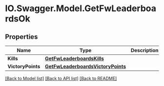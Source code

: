# IO.Swagger.Model.GetFwLeaderboardsOk
## Properties

Name | Type | Description | Notes
------------ | ------------- | ------------- | -------------
**Kills** | [**GetFwLeaderboardsKills**](GetFwLeaderboardsKills.md) |  | 
**VictoryPoints** | [**GetFwLeaderboardsVictoryPoints**](GetFwLeaderboardsVictoryPoints.md) |  | 

[[Back to Model list]](../README.md#documentation-for-models) [[Back to API list]](../README.md#documentation-for-api-endpoints) [[Back to README]](../README.md)

